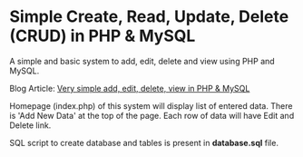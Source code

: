 Simple Create, Read, Update, Delete (CRUD) in PHP & MySQL
========

A simple and basic system to add, edit, delete and view using PHP and MySQL. 

Blog Article: [Very simple add, edit, delete, view in PHP & MySQL](http://blog.chapagain.com.np/very-simple-add-edit-delete-view-in-php-mysql/)

Homepage (index.php) of this system will display list of entered data. There is 'Add New Data' at the top of the page. Each row of data will have Edit and Delete link.

SQL script to create database and tables is present in **database.sql** file.


